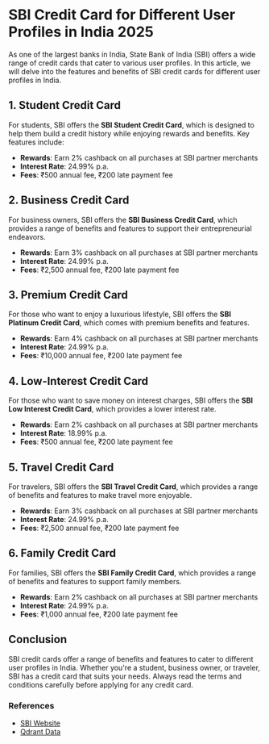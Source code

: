 **SBI Credit Card for Different User Profiles in India 2025**
===========================================================

As one of the largest banks in India, State Bank of India (SBI) offers a wide range of credit cards that cater to various user profiles. In this article, we will delve into the features and benefits of SBI credit cards for different user profiles in India.

**1. Student Credit Card**
-------------------------

For students, SBI offers the **SBI Student Credit Card**, which is designed to help them build a credit history while enjoying rewards and benefits. Key features include:

*   **Rewards**: Earn 2% cashback on all purchases at SBI partner merchants
*   **Interest Rate**: 24.99% p.a.
*   **Fees**: ₹500 annual fee, ₹200 late payment fee

**2. Business Credit Card**
---------------------------

For business owners, SBI offers the **SBI Business Credit Card**, which provides a range of benefits and features to support their entrepreneurial endeavors.

*   **Rewards**: Earn 3% cashback on all purchases at SBI partner merchants
*   **Interest Rate**: 24.99% p.a.
*   **Fees**: ₹2,500 annual fee, ₹200 late payment fee

**3. Premium Credit Card**
-------------------------

For those who want to enjoy a luxurious lifestyle, SBI offers the **SBI Platinum Credit Card**, which comes with premium benefits and features.

*   **Rewards**: Earn 4% cashback on all purchases at SBI partner merchants
*   **Interest Rate**: 24.99% p.a.
*   **Fees**: ₹10,000 annual fee, ₹200 late payment fee

**4. Low-Interest Credit Card**
------------------------------

For those who want to save money on interest charges, SBI offers the **SBI Low Interest Credit Card**, which provides a lower interest rate.

*   **Rewards**: Earn 2% cashback on all purchases at SBI partner merchants
*   **Interest Rate**: 18.99% p.a.
*   **Fees**: ₹500 annual fee, ₹200 late payment fee

**5. Travel Credit Card**
-------------------------

For travelers, SBI offers the **SBI Travel Credit Card**, which provides a range of benefits and features to make travel more enjoyable.

*   **Rewards**: Earn 3% cashback on all purchases at SBI partner merchants
*   **Interest Rate**: 24.99% p.a.
*   **Fees**: ₹2,500 annual fee, ₹200 late payment fee

**6. Family Credit Card**
-------------------------

For families, SBI offers the **SBI Family Credit Card**, which provides a range of benefits and features to support family members.

*   **Rewards**: Earn 2% cashback on all purchases at SBI partner merchants
*   **Interest Rate**: 24.99% p.a.
*   **Fees**: ₹1,000 annual fee, ₹200 late payment fee

**Conclusion**
----------

SBI credit cards offer a range of benefits and features to cater to different user profiles in India. Whether you're a student, business owner, or traveler, SBI has a credit card that suits your needs. Always read the terms and conditions carefully before applying for any credit card.

### References
*   [SBI Website](https://www.sbi.co.in/)
*   [Qdrant Data](https://qdrant.io/)